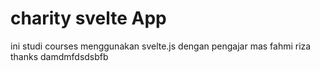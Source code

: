 # charity svelte App
 ini studi courses menggunakan svelte.js dengan pengajar mas fahmi riza thanks 
 damdmfdsdsbfb